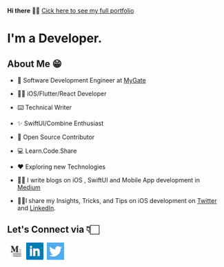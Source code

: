 **Hi there** 👋🏻  [Cick here to see my full portfolio](https://shankarmadeshvaran.github.io/)

# I'm a Developer.

## About Me 😁
* 📱 Software Development Engineer at [MyGate](https://www.mygate.com)

* 👨‍💻 iOS/Flutter/React Developer

* ⌨️ Technical Writer

* ✨ SwiftUI/Combine Enthusiast

* 📖 Open Source Contributor

* 💻 Learn.Code.Share

* ♥️ Exploring new Technologies

* ✍🏻 I write blogs on iOS , SwiftUI and Mobile App development in [Medium](https://medium.com/@shankarmadeshvaran)

* 💁🏻I share my Insights, Tricks, and Tips on iOS development on  [Twitter](https://twitter.com/devinmaking) and [LinkedIn](https://www.linkedin.com/in/shankar-mathesh).


## Let's Connect via 👇🏻

<p align="left" >
<a href="https://medium.com/@shankarmadeshvaran"><img height="40" src="https://github.com/shankarmadeshvaran/shankarmadeshvaran/blob/master/medium.png?raw=true"/></a>&nbsp;<a href="https://www.linkedin.com/in/shankar-mathesh"><img height="40" src="https://github.com/rufat/rufat/blob/master/linkedin.png?raw=true"/></a>&nbsp;&nbsp;<a href="https://twitter.com/devinmaking"><img height="40" src="https://github.com/rufat/rufat/blob/master/twitter.png?raw=true"/></a>  
</p>

